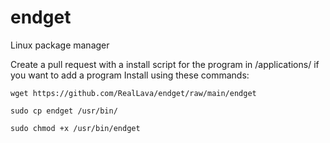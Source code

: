 # endget
Linux package manager

Create a pull request with a install script for the program in /applications/ if you want to add a program
Install using these commands:

`wget https://github.com/RealLava/endget/raw/main/endget`

`sudo cp endget /usr/bin/`

`sudo chmod +x /usr/bin/endget`
